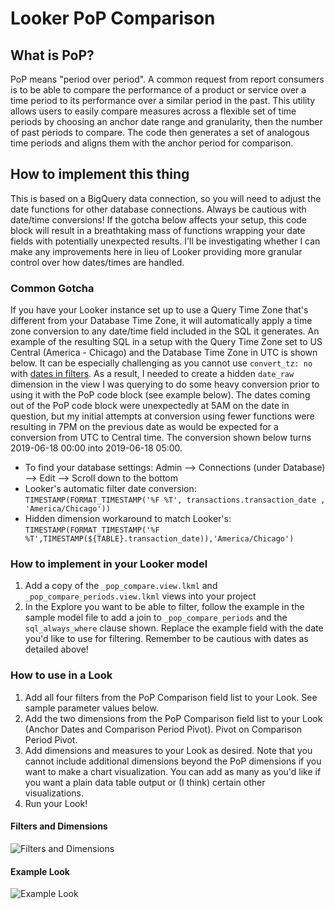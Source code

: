 # Looker PoP Comparison

## What is PoP?
PoP means "period over period". A common request from report consumers is to be able to compare the performance of a product or service over a time period to its performance over a similar period in the past.  This utility allows users to easily compare measures across a flexible set of time periods by choosing an anchor date range and granularity, then the number of past periods to compare.  The code then generates a set of analogous time periods and aligns them with the anchor period for comparison.

## How to implement this thing
This is based on a BigQuery data connection, so you will need to adjust the date functions for other database connections.  Always be cautious with date/time conversions!  If the gotcha below affects your setup, this code block will result in a breathtaking mass of functions wrapping your date fields with potentially unexpected results.  I'll be investigating whether I can make any improvements here in lieu of Looker providing more granular control over how dates/times are handled.

### Common Gotcha
If you have your Looker instance set up to use a Query Time Zone that's different from your Database Time Zone, it will automatically apply a time zone conversion to any date/time field included in the SQL it generates.  An example of the resulting SQL in a setup with the Query Time Zone set to US Central (America - Chicago) and the Database Time Zone in UTC is shown below.  It can be especially challenging as you cannot use `convert_tz: no` with [dates in filters](https://docs.looker.com/reference/field-params/convert_tz).  As a result, I needed to create a hidden `date_raw` dimension in the view I was querying to do some heavy conversion prior to using it with the PoP code block (see example below).  The dates coming out of the PoP code block were unexpectedly at 5AM on the date in question, but my initial attempts at conversion using fewer functions were resulting in 7PM on the previous date as would be expected for a conversion from UTC to Central time.  The conversion shown below turns 2019-06-18 00:00 into 2019-06-18 05:00.

* To find your database settings: Admin --> Connections (under Database) --> Edit --> Scroll down to the bottom
* Looker's automatic filter date conversion: `TIMESTAMP(FORMAT_TIMESTAMP('%F %T', transactions.transaction_date , 'America/Chicago'))`
* Hidden dimension workaround to match Looker's: `TIMESTAMP(FORMAT_TIMESTAMP('%F %T',TIMESTAMP(${TABLE}.transaction_date)),'America/Chicago')`

### How to implement in your Looker model
1. Add a copy of the `_pop_compare.view.lkml` and `_pop_compare_periods.view.lkml` views into your project
2. In the Explore you want to be able to filter, follow the example in the sample model file to add a join to `_pop_compare_periods` and the `sql_always_where` clause shown. Replace the example field with the date you'd like to use for filtering. Remember to be cautious with dates as detailed above!

### How to use in a Look
1. Add all four filters from the PoP Comparison field list to your Look. See sample parameter values below.
2. Add the two dimensions from the PoP Comparison field list to your Look (Anchor Dates and Comparison Period Pivot).  Pivot on Comparison Period Pivot.  
3. Add dimensions and measures to your Look as desired. Note that you cannot include additional dimensions beyond the PoP dimensions if you want to make a chart visualization.  You can add as many as you'd like if you want a plain data table output or (I think) certain other visualizations.
4. Run your Look!

#### Filters and Dimensions
![Filters and Dimensions](https://github.com/caitlinkedi/Looker-PoP-Comparison/blob/master/Screenshots/Dimension%20Screenshot.jpg "Filters and Dimensions")

#### Example Look
![Example Look](https://github.com/caitlinkedi/Looker-PoP-Comparison/blob/master/Screenshots/Look%20Screenshot.jpg "Example Look")
